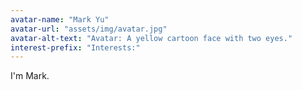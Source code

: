 ```yaml
---
avatar-name: "Mark Yu"
avatar-url: "assets/img/avatar.jpg"
avatar-alt-text: "Avatar: A yellow cartoon face with two eyes."
interest-prefix: "Interests:"
---
```


I'm Mark.

